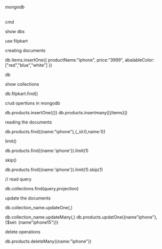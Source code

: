 ###### mongodb
cmd 


show dbs

use filpkart

creating documents


db.items.insertOne({
    productName:"iphone",
    price:"3999",
    abalableColor:["red","blue","white"]
})


db

show collections

db.filpkart.find()

crud opertions in mongodb

db.products.insertOne({})
db.products.insertmany([{items}])

reading the documents


db.products.find({name:"iphone"},{_id:0,name:1})


limit()

db.products.find({name:'iphone'}).limit(1)

skip()

db.products.find({name:'iphone'}).limit(1).skip(1)



// read query

db.collections.find(query,projection)



update the documents

db.collection_name.updateOne(<filter>,<update>)

db.collection_name.updateMany(<filter>,<update>)
db.products.updatOne({name"iphone"},{$set: {name"iphone15"}})

delete operations 

db.products.deleteMany({name:"iphone"})


#####